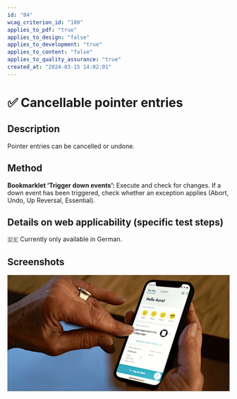 ```yaml
---
id: "84"
wcag_criterion_id: "100"
applies_to_pdf: "true"
applies_to_design: "false"
applies_to_development: "true"
applies_to_content: "false"
applies_to_quality_assurance: "true"
created_at: "2024-03-15 14:02:01"
---
```


# ✅ Cancellable pointer entries

## Description

Pointer entries can be cancelled or undone.

## Method

**Bookmarklet ‘Trigger down events’:** Execute and check for changes. If a down event has been triggered, check whether an exception applies (Abort, Undo, Up Reversal, Essential).

## Details on web applicability (specific test steps)

🇩🇪 Currently only available in German.

## Screenshots

![Zittrige Hände können die Bedienung eines Smartphones stark erschweren - gut wenn man fehlerhaftes Tippen abbrechen kann!](images/zittrige-hnde-knnen-die-bedienung-eines-smartphones-stark-erschweren.png)